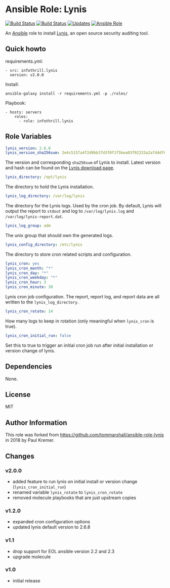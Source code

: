 # Ansible Role: Lynis

[![Build Status](https://img.shields.io/travis/infothrill/ansible-role-lynis/master.svg?label=travis_master)](https://travis-ci.org/infothrill/ansible-role-lynis)
[![Build Status](https://img.shields.io/travis/infothrill/ansible-role-lynis/develop.svg?label=travis_develop)](https://travis-ci.org/infothrill/ansible-role-lynis)
[![Updates](https://pyup.io/repos/github/infothrill/ansible-role-lynis/shield.svg)](https://pyup.io/repos/github/infothrill/ansible-role-lynis/)
[![Ansible Role](https://img.shields.io/ansible/role/25378.svg)](https://galaxy.ansible.com/infothrill/lynis/)


An [Ansible](http://www.ansible.com) role to install [Lynis](https://cisofy.com/lynis/),
an open source security auditing tool.

## Quick howto

requirements.yml:

    - src: infothrill.lynis
      version: v2.0.0

Install:

    ansible-galaxy install -r requirements.yml -p ./roles/

Playbook:

    - hosts: servers
        roles:
          - role: infothrill.lynis


## Role Variables

```yml
lynis_version: 2.6.8
lynis_version_sha256sum: 2e4c5157a4f2d9bb37d3f0f1f5bea03f92233a2a7d4df6eddf231a784087dfac
```
The version and corresponding `sha256sum` of Lynis to install. Latest version
and hash can be found on the [Lynis download page](https://cisofy.com/download/lynis/).

```yml
lynis_directory: /opt/lynis
```
The directory to hold the Lynis installation.

```yml
lynis_log_directory: /var/log/lynis
```
The directory for the Lynis logs. Used by the cron job. By default, Lynis will
output the report to `stdout` and log to `/var/log/lynis.log` and
`/var/log/lynis-report.dat`.

```yml
lynis_log_group: adm
```
The unix group that should own the generated logs.

```yml
lynis_config_directory: /etc/lynis
```
The directory to store cron related scripts and configuration.

```yml
lynis_cron: yes
lynis_cron_month: "*"
lynis_cron_day: "*"
lynis_cron_weekday: "*"
lynis_cron_hour: 3
lynis_cron_minute: 30
```
Lynis cron job configuration. The report, report log, and report data are
all written to the `lynis_log_directory`.

```yml
lynis_cron_rotate: 14
```
How many logs to keep in rotation (only meaningful when `lynis_cron` is true).

```yml
lynis_cron_initial_run: false
```
Set this to true to trigger an initial cron job run after initial
installation or version change of lynis.

## Dependencies

None.

## License

MIT

## Author Information

This role was forked from https://github.com/tommarshall/ansible-role-lynis
in 2018 by Paul Kremer.

## Changes

### v2.0.0

* added feature to run lynis on initial install or version change (`lynis_cron_initial_run`)
* renamed variable `lynis_rotate` to `lynis_cron_rotate`
* removed molecule playbooks that are just upstream copies

### v1.2.0

* expanded cron configuration options
* updated lynis default version to 2.6.8

### v1.1

* drop support for EOL ansible version 2.2 and 2.3
* upgrade molecule

### v1.0

* initial release
